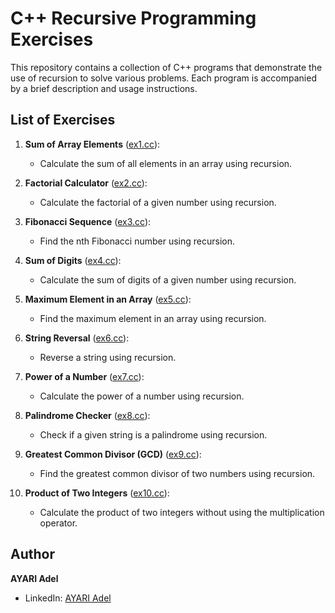 # C++ Recursive Programming Exercises

This repository contains a collection of C++ programs that demonstrate the use of recursion to solve various problems. Each program is accompanied by a brief description and usage instructions.

## List of Exercises

1. **Sum of Array Elements** ([ex1.cc](ex1.cc)):
   - Calculate the sum of all elements in an array using recursion.

2. **Factorial Calculator** ([ex2.cc](ex2.cc)):
   - Calculate the factorial of a given number using recursion.

3. **Fibonacci Sequence** ([ex3.cc](ex3.cc)):
   - Find the nth Fibonacci number using recursion.

4. **Sum of Digits** ([ex4.cc](ex4.cc)):
   - Calculate the sum of digits of a given number using recursion.

5. **Maximum Element in an Array** ([ex5.cc](ex5.cc)):
   - Find the maximum element in an array using recursion.

6. **String Reversal** ([ex6.cc](ex6.cc)):
   - Reverse a string using recursion.

7. **Power of a Number** ([ex7.cc](ex7.cc)):
   - Calculate the power of a number using recursion.

8. **Palindrome Checker** ([ex8.cc](ex8.cc)):
   - Check if a given string is a palindrome using recursion.

9. **Greatest Common Divisor (GCD)** ([ex9.cc](ex9.cc)):
   - Find the greatest common divisor of two numbers using recursion.

10. **Product of Two Integers** ([ex10.cc](ex10.cc)):
    - Calculate the product of two integers without using the multiplication operator.

## Author

**AYARI Adel**
- LinkedIn: [AYARI Adel](https://www.linkedin.com/in/ayari-adel-esim/)



